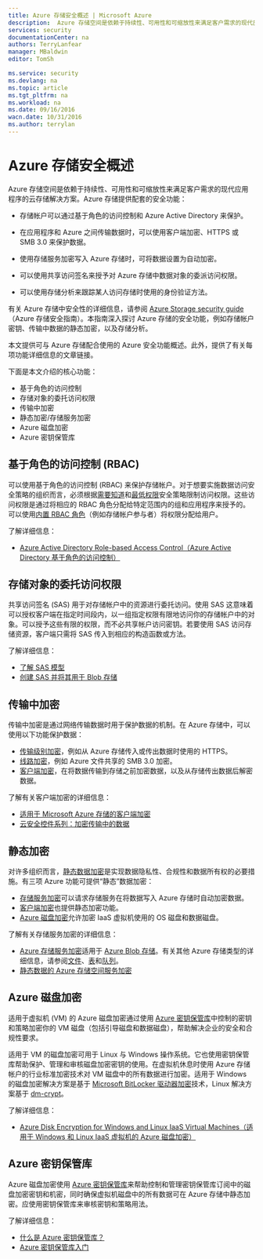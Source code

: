 ```yaml
---
title: Azure 存储安全概述 | Microsoft Azure
description:  Azure 存储空间是依赖于持续性、可用性和可缩放性来满足客户需求的现代应用程序的云存储解决方案。本文提供可与 Azure 存储配合使用的核心 Azure 安全功能概述。
services: security
documentationCenter: na
authors: TerryLanfear
manager: MBaldwin
editor: TomSh

ms.service: security
ms.devlang: na
ms.topic: article
ms.tgt_pltfrm: na
ms.workload: na
ms.date: 09/16/2016
wacn.date: 10/31/2016
ms.author: terrylan
---
```


# Azure 存储安全概述

Azure 存储空间是依赖于持续性、可用性和可缩放性来满足客户需求的现代应用程序的云存储解决方案。Azure 存储提供配套的安全功能：

- 存储帐户可以通过基于角色的访问控制和 Azure Active Directory 来保护。
- 在应用程序和 Azure 之间传输数据时，可以使用客户端加密、HTTPS 或 SMB 3.0 来保护数据。
- 使用存储服务加密写入 Azure 存储时，可将数据设置为自动加密。

- 可以使用共享访问签名来授予对 Azure 存储中数据对象的委派访问权限。
- 可以使用存储分析来跟踪某人访问存储时使用的身份验证方法。

有关 Azure 存储中安全性的详细信息，请参阅 [Azure Storage security guide](../storage/storage-security-guide.md)（Azure 存储安全指南）。本指南深入探讨 Azure 存储的安全功能，例如存储帐户密钥、传输中数据的静态加密，以及存储分析。

本文提供可与 Azure 存储配合使用的 Azure 安全功能概述。此外，提供了有关每项功能详细信息的文章链接。

下面是本文介绍的核心功能：

- 基于角色的访问控制
- 存储对象的委托访问权限
- 传输中加密
- 静态加密/存储服务加密
- Azure 磁盘加密
- Azure 密钥保管库

## 基于角色的访问控制 (RBAC)

可以使用基于角色的访问控制 (RBAC) 来保护存储帐户。对于想要实施数据访问安全策略的组织而言，必须根据[需要知道](https://en.wikipedia.org/wiki/Need_to_know)和[最低权限](https://en.wikipedia.org/wiki/Principle_of_least_privilege)安全策略限制访问权限。这些访问权限是通过将相应的 RBAC 角色分配给特定范围内的组和应用程序来授予的。可以使用[内置 RBAC 角色](../active-directory/role-based-access-built-in-roles.md)（例如存储帐户参与者）将权限分配给用户。

了解详细信息：

- [Azure Active Directory Role-based Access Control（Azure Active Directory 基于角色的访问控制）](../active-directory/role-based-access-control-configure.md)

## 存储对象的委托访问权限

共享访问签名 (SAS) 用于对存储帐户中的资源进行委托访问。使用 SAS 这意味着可以授权客户端在指定时间段内，以一组指定权限有限地访问你的存储帐户中的对象。可以授予这些有限的权限，而不必共享帐户访问密钥。若要使用 SAS 访问存储资源，客户端只需将 SAS 传入到相应的构造函数或方法。

了解详细信息：

- [了解 SAS 模型](../storage/storage-dotnet-shared-access-signature-part-1.md)
- [创建 SAS 并将其用于 Blob 存储](../storage/storage-dotnet-shared-access-signature-part-2.md)

## 传输中加密
传输中加密是通过网络传输数据时用于保护数据的机制。在 Azure 存储中，可以使用以下功能保护数据：

- [传输级别加密](../storage/storage-security-guide.md#encryption-in-transit)，例如从 Azure 存储传入或传出数据时使用的 HTTPS。
- [线路加密](../storage/storage-security-guide.md)，例如 Azure 文件共享的 SMB 3.0 加密。
- [客户端加密](../storage/storage-security-guide.md)，在将数据传输到存储之前加密数据，以及从存储传出数据后解密数据。

了解有关客户端加密的详细信息：

- [适用于 Microsoft Azure 存储的客户端加密](https://blogs.msdn.microsoft.com/windowsazurestorage/2015/04/28/client-side-encryption-for-microsoft-azure-storage-preview/)
- [云安全控件系列：加密传输中的数据](http://blogs.microsoft.com/cybertrust/2015/08/10/cloud-security-controls-series-encrypting-data-in-transit/)

## 静态加密

对许多组织而言，[静态数据加密](https://blogs.microsoft.com/cybertrust/2015/09/10/cloud-security-controls-series-encrypting-data-at-rest/)是实现数据隐私性、合规性和数据所有权的必要措施。有三项 Azure 功能可提供“静态”数据加密：

- [存储服务加密](../storage/storage-security-guide.md#encryption-at-rest)可以请求存储服务在将数据写入 Azure 存储时自动加密数据。
- [客户端加密](../storage/storage-security-guide.md)也提供静态加密功能。
- [Azure 磁盘加密](../storage/storage-security-guide.md)允许加密 IaaS 虚拟机使用的 OS 磁盘和数据磁盘。

了解有关存储服务加密的详细信息：

- [Azure 存储服务加密](https://www.azure.cn/home/features/storage/)适用于 [Azure Blob 存储](../storage/storage-introduction.md)。有关其他 Azure 存储类型的详细信息，请参阅[文件](../storage/storage-dotnet-how-to-use-files.md)、[表](../storage/storage-dotnet-how-to-use-files.md)和[队列](../storage/storage-dotnet-how-to-use-queues.md)。
- [静态数据的 Azure 存储空间服务加密](../storage/storage-service-encryption.md)

## Azure 磁盘加密

适用于虚拟机 (VM) 的 Azure 磁盘加密通过使用 [Azure 密钥保管库](https://www.azure.cn/home/features/key-vault/)中控制的密钥和策略加密你的 VM 磁盘（包括引导磁盘和数据磁盘），帮助解决企业的安全和合规性要求。

适用于 VM 的磁盘加密可用于 Linux 与 Windows 操作系统。它也使用密钥保管库帮助保护、管理和审核磁盘加密密钥的使用。在虚拟机休息时使用 Azure 存储帐户的行业标准加密技术对 VM 磁盘中的所有数据进行加密。适用于 Windows 的磁盘加密解决方案是基于 [Microsoft BitLocker 驱动器加密](https://technet.microsoft.com/zh-cn/library/cc732774.aspx)技术，Linux 解决方案基于 [dm-crypt](https://en.wikipedia.org/wiki/Dm-crypt)。

了解详细信息：

- [Azure Disk Encryption for Windows and Linux IaaS Virtual Machines（适用于 Windows 和 Linux IaaS 虚拟机的 Azure 磁盘加密）](https://gallery.technet.microsoft.com/Azure-Disk-Encryption-for-a0018eb0)

## Azure 密钥保管库

Azure 磁盘加密使用 [Azure 密钥保管库](https://www.azure.cn/home/features/key-vault/)来帮助控制和管理密钥保管库订阅中的磁盘加密密钥和机密，同时确保虚拟机磁盘中的所有数据可在 Azure 存储中静态加密。应使用密钥保管库来审核密钥和策略用法。

了解详细信息：

- [什么是 Azure 密钥保管库？](../key-vault/key-vault-whatis.md)
- [Azure 密钥保管库入门](../key-vault/key-vault-get-started.md)

<!---HONumber=Mooncake_1024_2016-->